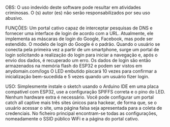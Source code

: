 OBS: O uso indevido deste software pode resultar em atividades criminosas. O (s) autor (es) não serão responsabilizados por seu uso abusivo.

FUNÇÕES: Um portal cativo capaz de interceptar pesquisas de DNS e fornecer uma interface de login de acordo com a URL. Atualmente, ele implementa as máscaras de login do Google, Facebook, mas pode ser estendido. O modelo de login do Google é o padrão.
Quando o usuário se conecta pela primeira vez a partir de um smartphone, surge um portal de login solicitando a realização do login para iniciar a navegação e, após o envio dos dados, é recuperado um erro.
Os dados de login são então armazenados na memória flash do ESP32 e podem ser vistos em anydomain.com/logs
O LED embutido piscará 10 vezes para confirmar a inicialização bem-sucedida e 5 vezes quando um usuário fizer login.


USO: Simplesmente instale o sketch usando o Arduino IDE em uma placa compatível com ESP32, use a configuração SPIFFS correta e o pino do LED. Nenhum hardware extra é necessário.
Você pode configurar um portal catch all captive mais três sites únicos para hackear, de forma que, se o usuário acessar o site, uma página falsa seja apresentada para a coleta de credenciais. No ficheiro principal encontram-se todas as configurações, nomeadamente o SSID público WiFi e a página do portal cativo.

